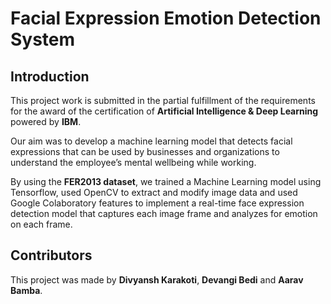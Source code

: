 # Facial Expression Emotion Detection System
## Introduction
This project work is submitted in the partial fulfillment of the requirements for the award of the certification of **Artificial Intelligence & Deep Learning** powered by **IBM**. 

Our aim was to develop a machine learning model that detects facial expressions that can be used by businesses and organizations to understand the employee’s mental wellbeing while working.

By using the **FER2013 dataset**, we trained a Machine Learning model using Tensorflow, used OpenCV to extract and modify image data and used Google Colaboratory features to implement a real-time face expression detection model that captures each image frame and analyzes for emotion on each frame. 

## Contributors
This project was made by **Divyansh Karakoti**, **Devangi Bedi** and **Aarav Bamba**.
